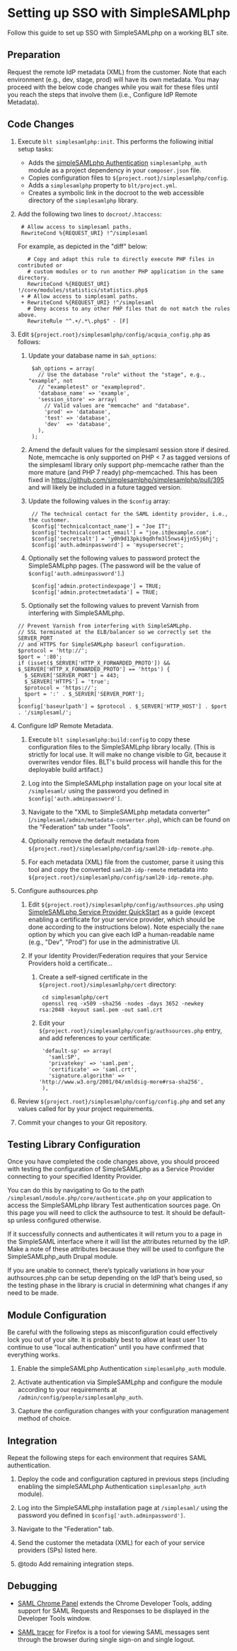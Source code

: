 # Setting up SSO with SimpleSAMLphp

Follow this guide to set up SSO with SimpleSAMLphp on a working BLT site.

## Preparation

Request the remote IdP metadata (XML) from the customer. Note that each environment (e.g., dev, stage, prod) will have its own metadata. You may proceed with the below code changes while you wait for these files until you reach the steps that involve them (i.e., Configure IdP Remote Metadata).

## Code Changes

1. Execute `blt simplesamlphp:init`. This performs the following initial setup tasks:

      * Adds the [simpleSAMLphp Authentication](https://www.drupal.org/project/simplesamlphp_auth) `simplesamlphp_auth` module as a project dependency in your `composer.json` file.
      * Copies configuration files to `${project.root}/simplesamlphp/config`.
      * Adds a `simplesamlphp` property to `blt/project.yml`.
      * Creates a symbolic link in the docroot to the web accessible directory of the `simplesamlphp` library.

1. Add the following two lines to `docroot/.htaccess`:

        # Allow access to simplesaml paths.
        RewriteCond %{REQUEST_URI} !^/simplesaml

      For example, as depicted in the "diff" below:

          # Copy and adapt this rule to directly execute PHP files in contributed or
          # custom modules or to run another PHP application in the same directory.
          RewriteCond %{REQUEST_URI} !/core/modules/statistics/statistics.php$
        + # Allow access to simplesaml paths.
        + RewriteCond %{REQUEST_URI} !^/simplesaml
          # Deny access to any other PHP files that do not match the rules above.
          RewriteRule "^.+/.*\.php$" - [F]

1. Edit `${project.root}/simplesamlphp/config/acquia_config.php` as follows:

      1. Update your database name in `$ah_options`:

              $ah_options = array(
                // Use the database "role" without the "stage", e.g., "example", not
                // "exampletest" or "exampleprod".
                'database_name' => 'example',
                'session_store' => array(
                  // Valid values are "memcache" and "database".
                  'prod' => 'database',
                  'test' => 'database',
                  'dev'  => 'database',
                ),
              );

      1. Amend the default values for the simplesaml session store if desired.
         Note, memcache is only supported on PHP < 7 as tagged versions of the
         simplesaml library only support php-memcache rather than the more
         mature (and PHP 7 ready) php-memcached. This has been fixed in https://github.com/simplesamlphp/simplesamlphp/pull/395
         and will likely be included in a future tagged version.

      1. Update the following values in the `$config` array:

              // The technical contact for the SAML identity provider, i.e., the customer.
              $config['technicalcontact_name'] = "Joe IT";
              $config['technicalcontact_email'] = "joe.it@example.com";
              $config['secretsalt'] = 'y0h9d13pki9qdhfm3l5nws4jjn55j6hj';
              $config['auth.adminpassword'] = 'mysupersecret';

      1. Optionally set the following values to password protect the SimpleSAMLphp pages. (The password will be the value of `$config['auth.adminpassword']`.)

              $config['admin.protectindexpage'] = TRUE;
              $config['admin.protectmetadata'] = TRUE;
      1. Optionally set the following values to prevent Varnish from interfering with SimpleSAMLphp.
 
       // Prevent Varnish from interfering with SimpleSAMLphp.
       // SSL terminated at the ELB/balancer so we correctly set the SERVER_PORT
       // and HTTPS for SimpleSAMLphp baseurl configuration.
       $protocol = 'http://';
       $port = ':80';
       if (isset($_SERVER['HTTP_X_FORWARDED_PROTO']) && $_SERVER['HTTP_X_FORWARDED_PROTO'] == 'https') {
         $_SERVER['SERVER_PORT'] = 443;
         $_SERVER['HTTPS'] = 'true';
         $protocol = 'https://';
         $port = ':' . $_SERVER['SERVER_PORT'];
       }
       $config['baseurlpath'] = $protocol . $_SERVER['HTTP_HOST'] . $port . '/simplesaml/';	  

1. Configure IdP Remote Metadata.

      1. Execute `blt simplesamlphp:build:config` to copy these configuration files to the SimpleSAMLphp library locally. (This is strictly for local use. It will make no change visible to Git, because it overwrites vendor files. BLT's build process will handle this for the deployable build artifact.)

      1. Log into the SimpleSAMLphp installation page on your local site at `/simplesaml/` using the password you defined in `$config['auth.adminpassword']`.

      1. Navigate to the "XML to SimpleSAMLphp metadata converter" (`/simplesaml/admin/metadata-converter.php`), which can be found on the "Federation" tab under "Tools".

      1. Optionally remove the default metadata from `${project.root}/simplesamlphp/config/saml20-idp-remote.php`.

      1. For each metadata (XML) file from the customer, parse it using this tool and copy the converted `saml20-idp-remote` metadata into `${project.root}/simplesamlphp/config/saml20-idp-remote.php`.

1. Configure authsources.php

      1. Edit `${project.root}/simplesamlphp/config/authsources.php` using [SimpleSAMLphp Service Provider QuickStart](https://simplesamlphp.org/docs/stable/simplesamlphp-sp) as a guide (except enabling a certificate for your service provider, which should be done according to the instructions below). Note especially the `name` option by which you can give each IdP a human-readable name (e.g., "Dev", "Prod") for use in the administrative UI.

      1. If your Identity Provider/Federation requires that your Service Providers hold a certificate...

          1. Create a self-signed certificate in the `${project.root}/simplesamlphp/cert` directory:

                  cd simplesamlphp/cert
                  openssl req -x509 -sha256 -nodes -days 3652 -newkey rsa:2048 -keyout saml.pem -out saml.crt

          2. Edit your `${project.root}/simplesamlphp/config/authsources.php` entry, and add references to your certificate:

                  'default-sp' => array(
                    'saml:SP',
                    'privatekey' => 'saml.pem',
                    'certificate' => 'saml.crt',
                    'signature.algorithm' => 'http://www.w3.org/2001/04/xmldsig-more#rsa-sha256',
                  ),

1. Review `${project.root}/simplesamlphp/config/config.php` and set any values called for by your project requirements. 

1. Commit your changes to your Git repository.

## Testing Library Configuration

Once you have completed the code changes above, you should proceed with testing the configuration of SimpleSAMLphp as a Service Provider connecting to your specified Identity Provider.

You can do this by navigating to Go to the path `/simplesaml/module.php/core/authenticate.php` on your application to access the SimpleSAMLphp library Test authentication sources page. On this page you will need to click the authsource to test. It should be default-sp unless configured otherwise.

If it successfully connects and authenticates it will return you to a page in the SimpleSAML interface where it will list the attributes returned by the IdP. Make a note of these attributes because they will be used to configure the SimpleSAMLphp_auth Drupal module.

If you are unable to connect, there’s typically variations in how your authsources.php can be setup depending on the IdP that’s being used, so the testing phase in the library is crucial in determining what changes if any need to be made.

## Module Configuration

Be careful with the following steps as misconfiguration could effectively lock you out of your site. It is probably best to allow at least user 1 to continue to use "local authentication" until you have confirmed that everything works.

1. Enable the simpleSAMLphp Authentication `simplesamlphp_auth` module.

1. Activate authentication via SimpleSAMLphp and configure the module according to your requirements at `/admin/config/people/simplesamlphp_auth`.

1. Capture the configuration changes with your configuration management method of choice.

## Integration

Repeat the following steps for each environment that requires SAML authentication.

1. Deploy the code and configuration captured in previous steps (including enabling the simpleSAMLphp Authentication `simplesamlphp_auth` module).

1. Log into the SimpleSAMLphp installation page at `/simplesaml/` using the password you defined in `$config['auth.adminpassword']`.

1. Navigate to the "Federation" tab.

1. Send the customer the metadata (XML) for each of your service providers (SPs) listed here.

1. @todo Add remaining integration steps.

## Debugging

* [SAML Chrome Panel](https://chrome.google.com/webstore/detail/saml-chrome-panel/paijfdbeoenhembfhkhllainmocckace) extends the Chrome Developer Tools, adding support for SAML Requests and Responses to be displayed in the Developer Tools window.

* [SAML tracer](https://addons.mozilla.org/en-US/firefox/addon/saml-tracer/) for Firefox is a tool for viewing SAML messages sent through the browser during single sign-on and single logout.

